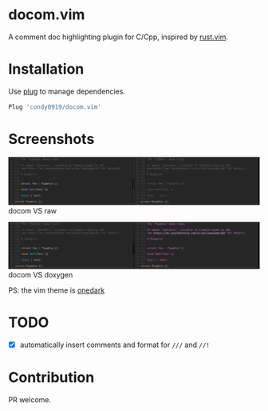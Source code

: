 docom.vim
========

A comment doc highlighting plugin for C/Cpp, inspired by [rust.vim](https://github.com/rust-lang/rust.vim/).

# Installation

Use [plug](https://github.com/junegunn/vim-plug) to manage dependencies.

```bash
Plug 'condy0919/docom.vim'
```

# Screenshots

![docom vs raw](https://raw.githubusercontent.com/condy0919/docom.vim/master/static/docom_vs_raw.png)
docom VS raw

![docom vs doxygen](https://raw.githubusercontent.com/condy0919/docom.vim/master/static/docom_vs_doxygen.png)
docom VS doxygen

PS: the vim theme is [onedark](https://github.com/joshdick/onedark.vim)

# TODO

- [x] automatically insert comments and format for `///` and `//!`

# Contribution

PR welcome.
